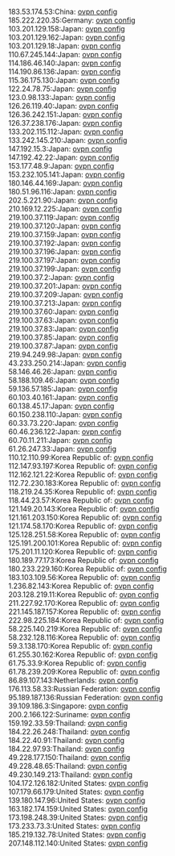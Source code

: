 183.53.174.53:China: [ovpn config](vpn/183_53_174_53.ovpn)  
185.222.220.35:Germany: [ovpn config](vpn/185_222_220_35.ovpn)  
103.201.129.158:Japan: [ovpn config](vpn/103_201_129_158.ovpn)  
103.201.129.162:Japan: [ovpn config](vpn/103_201_129_162.ovpn)  
103.201.129.18:Japan: [ovpn config](vpn/103_201_129_18.ovpn)  
110.67.245.144:Japan: [ovpn config](vpn/110_67_245_144.ovpn)  
114.186.46.140:Japan: [ovpn config](vpn/114_186_46_140.ovpn)  
114.190.86.136:Japan: [ovpn config](vpn/114_190_86_136.ovpn)  
115.36.175.130:Japan: [ovpn config](vpn/115_36_175_130.ovpn)  
122.24.78.75:Japan: [ovpn config](vpn/122_24_78_75.ovpn)  
123.0.98.133:Japan: [ovpn config](vpn/123_0_98_133.ovpn)  
126.26.119.40:Japan: [ovpn config](vpn/126_26_119_40.ovpn)  
126.36.242.151:Japan: [ovpn config](vpn/126_36_242_151.ovpn)  
126.37.238.176:Japan: [ovpn config](vpn/126_37_238_176.ovpn)  
133.202.115.112:Japan: [ovpn config](vpn/133_202_115_112.ovpn)  
133.242.145.210:Japan: [ovpn config](vpn/133_242_145_210.ovpn)  
147.192.15.3:Japan: [ovpn config](vpn/147_192_15_3.ovpn)  
147.192.42.22:Japan: [ovpn config](vpn/147_192_42_22.ovpn)  
153.177.48.9:Japan: [ovpn config](vpn/153_177_48_9.ovpn)  
153.232.105.141:Japan: [ovpn config](vpn/153_232_105_141.ovpn)  
180.146.44.169:Japan: [ovpn config](vpn/180_146_44_169.ovpn)  
180.51.96.116:Japan: [ovpn config](vpn/180_51_96_116.ovpn)  
202.5.221.90:Japan: [ovpn config](vpn/202_5_221_90.ovpn)  
210.169.12.225:Japan: [ovpn config](vpn/210_169_12_225.ovpn)  
219.100.37.119:Japan: [ovpn config](vpn/219_100_37_119.ovpn)  
219.100.37.120:Japan: [ovpn config](vpn/219_100_37_120.ovpn)  
219.100.37.159:Japan: [ovpn config](vpn/219_100_37_159.ovpn)  
219.100.37.192:Japan: [ovpn config](vpn/219_100_37_192.ovpn)  
219.100.37.196:Japan: [ovpn config](vpn/219_100_37_196.ovpn)  
219.100.37.197:Japan: [ovpn config](vpn/219_100_37_197.ovpn)  
219.100.37.199:Japan: [ovpn config](vpn/219_100_37_199.ovpn)  
219.100.37.2:Japan: [ovpn config](vpn/219_100_37_2.ovpn)  
219.100.37.201:Japan: [ovpn config](vpn/219_100_37_201.ovpn)  
219.100.37.209:Japan: [ovpn config](vpn/219_100_37_209.ovpn)  
219.100.37.213:Japan: [ovpn config](vpn/219_100_37_213.ovpn)  
219.100.37.60:Japan: [ovpn config](vpn/219_100_37_60.ovpn)  
219.100.37.63:Japan: [ovpn config](vpn/219_100_37_63.ovpn)  
219.100.37.83:Japan: [ovpn config](vpn/219_100_37_83.ovpn)  
219.100.37.85:Japan: [ovpn config](vpn/219_100_37_85.ovpn)  
219.100.37.87:Japan: [ovpn config](vpn/219_100_37_87.ovpn)  
219.94.249.98:Japan: [ovpn config](vpn/219_94_249_98.ovpn)  
43.233.250.214:Japan: [ovpn config](vpn/43_233_250_214.ovpn)  
58.146.46.26:Japan: [ovpn config](vpn/58_146_46_26.ovpn)  
58.188.109.46:Japan: [ovpn config](vpn/58_188_109_46.ovpn)  
59.136.57.185:Japan: [ovpn config](vpn/59_136_57_185.ovpn)  
60.103.40.161:Japan: [ovpn config](vpn/60_103_40_161.ovpn)  
60.138.45.17:Japan: [ovpn config](vpn/60_138_45_17.ovpn)  
60.150.238.110:Japan: [ovpn config](vpn/60_150_238_110.ovpn)  
60.33.73.220:Japan: [ovpn config](vpn/60_33_73_220.ovpn)  
60.46.236.122:Japan: [ovpn config](vpn/60_46_236_122.ovpn)  
60.70.11.211:Japan: [ovpn config](vpn/60_70_11_211.ovpn)  
61.26.247.33:Japan: [ovpn config](vpn/61_26_247_33.ovpn)  
110.12.110.99:Korea Republic of: [ovpn config](vpn/110_12_110_99.ovpn)  
112.147.93.197:Korea Republic of: [ovpn config](vpn/112_147_93_197.ovpn)  
112.162.121.22:Korea Republic of: [ovpn config](vpn/112_162_121_22.ovpn)  
112.72.230.183:Korea Republic of: [ovpn config](vpn/112_72_230_183.ovpn)  
118.219.24.35:Korea Republic of: [ovpn config](vpn/118_219_24_35.ovpn)  
118.44.23.57:Korea Republic of: [ovpn config](vpn/118_44_23_57.ovpn)  
121.149.20.143:Korea Republic of: [ovpn config](vpn/121_149_20_143.ovpn)  
121.161.203.150:Korea Republic of: [ovpn config](vpn/121_161_203_150.ovpn)  
121.174.58.170:Korea Republic of: [ovpn config](vpn/121_174_58_170.ovpn)  
125.128.251.58:Korea Republic of: [ovpn config](vpn/125_128_251_58.ovpn)  
125.191.200.101:Korea Republic of: [ovpn config](vpn/125_191_200_101.ovpn)  
175.201.11.120:Korea Republic of: [ovpn config](vpn/175_201_11_120.ovpn)  
180.189.77.173:Korea Republic of: [ovpn config](vpn/180_189_77_173.ovpn)  
180.233.229.160:Korea Republic of: [ovpn config](vpn/180_233_229_160.ovpn)  
183.103.109.56:Korea Republic of: [ovpn config](vpn/183_103_109_56.ovpn)  
1.236.82.143:Korea Republic of: [ovpn config](vpn/1_236_82_143.ovpn)  
203.128.219.11:Korea Republic of: [ovpn config](vpn/203_128_219_11.ovpn)  
211.227.92.170:Korea Republic of: [ovpn config](vpn/211_227_92_170.ovpn)  
221.145.187.157:Korea Republic of: [ovpn config](vpn/221_145_187_157.ovpn)  
222.98.225.184:Korea Republic of: [ovpn config](vpn/222_98_225_184.ovpn)  
58.225.140.219:Korea Republic of: [ovpn config](vpn/58_225_140_219.ovpn)  
58.232.128.116:Korea Republic of: [ovpn config](vpn/58_232_128_116.ovpn)  
59.3.138.170:Korea Republic of: [ovpn config](vpn/59_3_138_170.ovpn)  
61.255.30.162:Korea Republic of: [ovpn config](vpn/61_255_30_162.ovpn)  
61.75.33.9:Korea Republic of: [ovpn config](vpn/61_75_33_9.ovpn)  
61.78.239.209:Korea Republic of: [ovpn config](vpn/61_78_239_209.ovpn)  
86.89.107.143:Netherlands: [ovpn config](vpn/86_89_107_143.ovpn)  
176.113.58.33:Russian Federation: [ovpn config](vpn/176_113_58_33.ovpn)  
95.189.187.136:Russian Federation: [ovpn config](vpn/95_189_187_136.ovpn)  
39.109.186.3:Singapore: [ovpn config](vpn/39_109_186_3.ovpn)  
200.2.166.122:Suriname: [ovpn config](vpn/200_2_166_122.ovpn)  
159.192.33.59:Thailand: [ovpn config](vpn/159_192_33_59.ovpn)  
184.22.26.248:Thailand: [ovpn config](vpn/184_22_26_248.ovpn)  
184.22.40.91:Thailand: [ovpn config](vpn/184_22_40_91.ovpn)  
184.22.97.93:Thailand: [ovpn config](vpn/184_22_97_93.ovpn)  
49.228.177.150:Thailand: [ovpn config](vpn/49_228_177_150.ovpn)  
49.228.48.65:Thailand: [ovpn config](vpn/49_228_48_65.ovpn)  
49.230.149.213:Thailand: [ovpn config](vpn/49_230_149_213.ovpn)  
104.172.126.182:United States: [ovpn config](vpn/104_172_126_182.ovpn)  
107.179.66.179:United States: [ovpn config](vpn/107_179_66_179.ovpn)  
139.180.147.96:United States: [ovpn config](vpn/139_180_147_96.ovpn)  
163.182.174.159:United States: [ovpn config](vpn/163_182_174_159.ovpn)  
173.198.248.39:United States: [ovpn config](vpn/173_198_248_39.ovpn)  
173.233.73.3:United States: [ovpn config](vpn/173_233_73_3.ovpn)  
185.219.132.78:United States: [ovpn config](vpn/185_219_132_78.ovpn)  
207.148.112.140:United States: [ovpn config](vpn/207_148_112_140.ovpn)  
